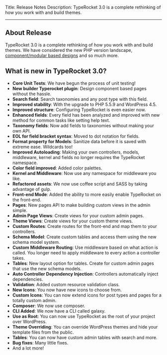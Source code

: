 Title: Release Notes
Description: TypeRocket 3.0 is a complete rethinking of how you work with and build themes.

---

## About Release

TypeRocket 3.0 is a complete rethinking of how you work with and build themes. We have considered the new PHP version landscape, [component/modular based designs](http://alistapart.com/article/language-of-modular-design) and so much more.

## What is new in TypeRocket 3.0?

- **Core Unit Tests**: We have begun the process of unit testing!
- **New builder Typerocket plugin**: Design component based pages without the hassle.
- **Search field**: Search taxonomies and any post type with this field.
- **Improved stability**: With the upgrade to PHP 5.5.9 and WordPress 4.5.
- **Improved structure**: Configuring TypeRocket is even easier now.
- **Enhanced fields**: Every field has been analyzed and improved with new method for common tasks like setting help text.
- **Taxonomy fields**: Now add fields to taxonomies without making your own API.
- **EOL for field bracket syntax**: Moved to dot notation for fields.
- **Format property for Models**: Sanitize data before it is saved with extreme ease. Wildcards too! 
- **Improved Autoloading**: Making your own controllers, models, middleware, kernel and fields no longer requires the TypeRocket namespace. 
- **Color field improved**: Added color palettes.
- **Kernel and Middleware**: Now use any namespace for middleware you like.
- **Refactored assets**: We now use coffee script and SASS by taking advantage of gulp.
- **Front-end Mode**: Added the ability to more easily enable TypeRocket on the front-end.
- **Pages**: New pages API to make building custom views in the admin simple.
- **Admin Page Views**: Create views for your custom admin pages.
- **Theme Views**: Create views for your custom theme views.
- **Custom Routes**: Create routes for the front-end and map them to your controllers.
- **Schema Model**: Create custom tables and access them using the new schema model system.
- **Custom Middleware Routing**: Use middleware based on what action is called. You longer need to apply middleware to every action a controller takes. 
- **Tables**: New layout option for tables. Create for custom admin pages that use the new schema models.
- **Auto Controller Dependency Injection**: Controllers automatically inject dependencies.
- **Validation**: Added custom resource validation class.
- **New Icons**: You now have new icons to choose from.
- **Custom Icons**: You can now extend icons for post types and pages for a totally custom admin.
- **Composer**: We now use composer.
- **CLI Added**: We now have a CLI called galaxy.
- **Use as Root**: You can now use TypeRocket as the root of your project over WordPress.
- **Theme Overriding**: You can override WordPress themes and hide your template files from the public.
- **Tables**: You can now have custom admin tables with search and more.
- **Bug fixes**: Many little fixes.
- And a lot more!